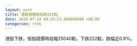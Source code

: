 ```yaml
---
layout: post
title: 港股競價時段跌222點
date: 2020-07-24 09:25:23.000000000 +08:00
categories: rthk
---
```


港股下跌，恒指競價時段報25040點，下跌222點，跌幅近0.9%。
